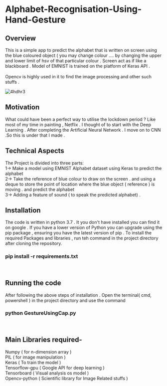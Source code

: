 # Alphabet-Recognisation-Using-Hand-Gesture

## Overview</br>
This is a simple app to predict the alphabet that is written on screen using the blue coloured object ( you may change colour .... by changing the upper and lower limit of hsv of that particular colour . Screen act as if like a blackboard . Model of EMNIST is trained on the platform of Keras API .  </br>
</br>
Opencv is highly used in it to find the image processing and other such stuffs .</br>

![4hdhr3](https://user-images.githubusercontent.com/58811384/95072324-a39d1880-0728-11eb-9170-33855833d08b.gif)
## Motivation </br>
What could have been a perfect way to utilise the lockdown period ? Like most of my time in painting , Netflix . I thought of to start with the Deep Learning . After completing the Artificial Neural Network . I move on to CNN .So this is under that I made .

## Technical Aspects</br>
The Project is divided into three parts:</br>
  1-> Make a model using EMNIST Alphabet dataset using Keras to predict the alphabet</br>
  2-> Take the reference of blue colour to draw on the screen . and using a deque to store the point of location where the blue object ( reference ) is moving . and predict the alphabet </br>
  3-> Adding a feature of sound ( to speak the predicted alphabet) . 
  

## Installation </br>
The code is written in python 3.7 . It you don't have installed you can find it on google . If you have a lower version of Python you can upgrade using the pip package , ensuring you have the latest version of pip . To install the required Packages and libraries , run teh command in the project directory after cloning the repository. </br>

### pip install -r requirements.txt
</br>

 ## Running the code </br>
 After following the above steps of installation . Open the terminal( cmd, powershell ) in the project directory and use the command </br> 
 ### python GestureUsingCap.py
 </br>


## Main Libraries required-
Numpy ( for n-dimension array )</br>
PIL ( for image manipulation )</br>
Keras ( To train the model )</br>
Tensorflow-gpu ( Google API for deep learning )</br>
Tensorboard ( Visual analysis os model )</br>
Opencv-python ( Scientific library for Image Related stuffs )</br>
